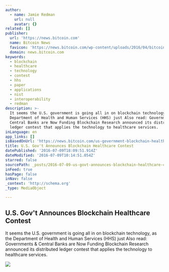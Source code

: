 ```yaml
---
author:
  - name: Jamie Redman
    url: null
    avatar: {}
related: []
publisher:
  url: 'https://news.bitcoin.com'
  name: Bitcoin News
  favicon: 'https://news.bitcoin.com/wp-content/uploads/2016/04/bitcoin_fav.png'
  domain: news.bitcoin.com
keywords:
  - blockchain
  - healthcare
  - technology
  - contest
  - hhs
  - paper
  - applications
  - nist
  - interoperability
  - redman
description: >-
  It seems the U.S. government is going all in on blockchain technology, as the
  Department of Health and Human Services (HHS) just Also read: Governments &
  Central Banks are Now Funding Blockchain Research announced its distributed
  ledger contest that applies the technology to healthcare services.
inLanguage: en
app_links: []
isBasedOnUrl: 'https://news.bitcoin.com/us-government-blockchain-healthcare/'
title: U.S. Gov't Announces Blockchain Healthcare Contest
datePublished: '2016-07-09T18:09:51.914Z'
dateModified: '2016-07-09T10:14:51.054Z'
starred: false
sourcePath: _posts/2016-07-09-us-govt-announces-blockchain-healthcare-contest.md
inFeed: true
hasPage: false
inNav: false
_context: 'http://schema.org'
_type: MediaObject

---
```

<article style=""><h1>U.S. Gov't Announces Blockchain Healthcare Contest</h1><p>It seems the U.S. government is going all in on blockchain technology, as the Department of Health and Human Services (HHS) just Also read: Governments &amp; Central Banks are Now Funding Blockchain Research announced its distributed ledger contest that applies the technology to healthcare services.</p><img src="https://news.bitcoin.com/wp-content/uploads/2016/07/U.S.-Government-Holds-Blockchain-Based-Healthcare-Contest.jpg" /></article>